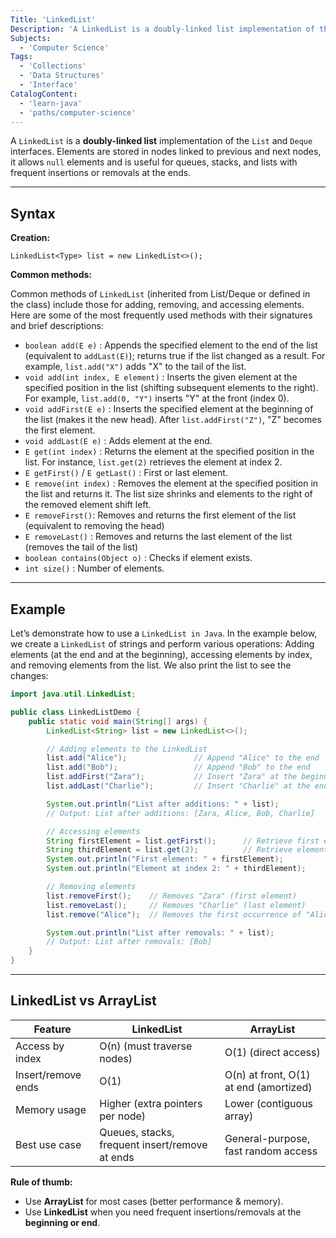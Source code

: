 ```yaml
---
Title: 'LinkedList'
Description: 'A LinkedList is a doubly-linked list implementation of the List and Deque interfaces.'
Subjects:
  - 'Computer Science'
Tags:
  - 'Collections'
  - 'Data Structures'
  - 'Interface'
CatalogContent:
  - 'learn-java'
  - 'paths/computer-science'
---
```




A `LinkedList` is a **doubly-linked list** implementation of the `List` and `Deque` interfaces. Elements are stored in nodes linked to previous and next nodes, it allows `null` elements and is useful for queues, stacks, and lists with frequent insertions or removals at the ends.


---

## Syntax

**Creation:**
```pseudo
LinkedList<Type> list = new LinkedList<>();
```

**Common methods:**

Common methods of `LinkedList` (inherited from List/Deque or defined in the class) include those for adding, removing, and accessing elements. Here are some of the most frequently used methods with their signatures and brief descriptions:

- `boolean add(E e)` : Appends the specified element to the end of the list (equivalent to `addLast(E)`); returns true if the list changed as a result. For example, `list.add("X")` adds "X" to the tail of the list.
- `void add(int index, E element)` : Inserts the given element at the specified position in the list (shifting subsequent elements to the right). For example, `list.add(0, "Y")` inserts "Y" at the front (index 0).
- `void addFirst(E e)` : Inserts the specified element at the beginning of the list (makes it the new head). After `list.addFirst("Z")`, "Z" becomes the first element.
- `void addLast(E e)` : Adds element at the end.  
- `E get(int index)` : Returns the element at the specified position in the list. For instance, `list.get(2)` retrieves the element at index 2.
- `E getFirst()` / `E getLast()` : First or last element.  
- `E remove(int index)` : Removes the element at the specified position in the list and returns it. The list size shrinks and elements to the right of the removed element shift left.
- `E removeFirst()`: Removes and returns the first element of the list (equivalent to removing the head)
- `E removeLast()` : Removes and returns the last element of the list (removes the tail of the list) 
- `boolean contains(Object o)` : Checks if element exists.  
- `int size()` : Number of elements.  

---

## Example

Let’s demonstrate how to use a `LinkedList in Java`. In the example below, we create a `LinkedList` of strings and perform various operations: Adding elements (at the end and at the beginning), accessing elements by index, and removing elements from the list. We also print the list to see the changes:

```java
import java.util.LinkedList;

public class LinkedListDemo {
    public static void main(String[] args) {
        LinkedList<String> list = new LinkedList<>();

        // Adding elements to the LinkedList
        list.add("Alice");               // Append "Alice" to the end
        list.add("Bob");                 // Append "Bob" to the end
        list.addFirst("Zara");           // Insert "Zara" at the beginning
        list.addLast("Charlie");         // Insert "Charlie" at the end (same as add)

        System.out.println("List after additions: " + list);
        // Output: List after additions: [Zara, Alice, Bob, Charlie]

        // Accessing elements
        String firstElement = list.getFirst();      // Retrieve first element ("Zara")
        String thirdElement = list.get(2);          // Retrieve element at index 2 ("Bob")
        System.out.println("First element: " + firstElement);
        System.out.println("Element at index 2: " + thirdElement);

        // Removing elements
        list.removeFirst();    // Removes "Zara" (first element)
        list.removeLast();     // Removes "Charlie" (last element)
        list.remove("Alice");  // Removes the first occurrence of "Alice"

        System.out.println("List after removals: " + list);
        // Output: List after removals: [Bob]
    }
}

```
---

## LinkedList vs ArrayList

| Feature            | LinkedList                      | ArrayList                |
|--------------------|---------------------------------|--------------------------|
| Access by index    | O(n) (must traverse nodes)      | O(1) (direct access)     |
| Insert/remove ends | O(1)                            | O(n) at front, O(1) at end (amortized) |
| Memory usage       | Higher (extra pointers per node)| Lower (contiguous array) |
| Best use case      | Queues, stacks, frequent insert/remove at ends | General-purpose, fast random access |

**Rule of thumb:**  
- Use **ArrayList** for most cases (better performance & memory).  
- Use **LinkedList** when you need frequent insertions/removals at the **beginning or end**.  